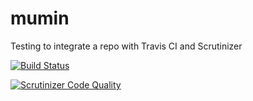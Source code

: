 mumin
=======

Testing to integrate a repo with Travis CI and Scrutinizer

[![Build Status](https://travis-ci.org/yvonnej/mumin.svg?branch=master)](https://travis-ci.org/yvonnej/mumin)

[![Scrutinizer Code Quality](https://scrutinizer-ci.com/g/yvonnej/mumin/badges/quality-score.png?b=master)](https://scrutinizer-ci.com/g/yvonnej/mumin/?branch=master)
